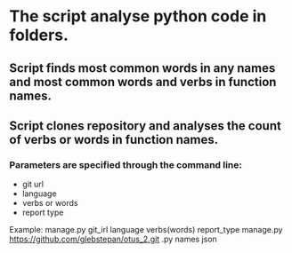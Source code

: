 # The script analyse python code in folders.

## Script finds most common words in any names and most common words and verbs in function names.

## Script clones repository and analyses the count of verbs or words in function names.

### Parameters are specified through the command line:

- git url
- language
- verbs or words
- report type

Example: manage.py git_irl language verbs(words) report_type
        manage.py https://github.com/glebstepan/otus_2.git .py names json